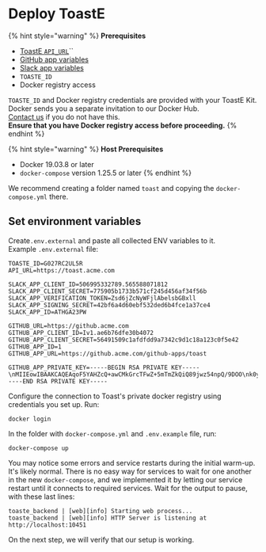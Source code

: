 # Deploy ToastE

{% hint style="warning" %}
**Prerequisites**

* [ToastE `API_URL`](../host.md)\`\`
* [GitHub app variables](../github/env-vars.md)
* [Slack app variables](../slack/app-credentials.md)
* `TOASTE_ID`
* Docker registry access

`TOASTE_ID` and Docker registry credentials are provided with your ToastE Kit.  
Docker sends you a separate invitation to our Docker Hub.  
[Contact us](../../support.md) if you do not have this.  
**Ensure that you have Docker registry access before proceeding.**
{% endhint %}

{% hint style="warning" %}
**Host Prerequisites**

* Docker 19.03.8 or later
* `docker-compose` version 1.25.5 or later
{% endhint %}

We recommend creating a folder named `toast` and copying the `docker-compose.yml` there.

## Set environment variables

Create`.env.external` and paste all collected ENV variables to it.  
Example `.env.external` file:

```text
TOASTE_ID=G027RC2UL5R
API_URL=https://toast.acme.com

SLACK_APP_CLIENT_ID=506995332789.565588071812
SLACK_APP_CLIENT_SECRET=775905b1733b571cf245d456af34f56b
SLACK_APP_VERIFICATION_TOKEN=Zsd6jZcNyWFjlAbelsbGBxll
SLACK_APP_SIGNING_SECRET=42bf6a4d60ebf532ded6b4fce1a37ce4
SLACK_APP_ID=ATHGA23PW

GITHUB_URL=https://github.acme.com
GITHUB_APP_CLIENT_ID=Iv1.ae6b76dfe30b4072
GITHUB_APP_CLIENT_SECRET=56491509c1afdfdd9a7342c9d1c18a123c0f5e42
GITHUB_APP_ID=1
GITHUB_APP_URL=https://github.acme.com/github-apps/toast

GITHUB_APP_PRIVATE_KEY=-----BEGIN RSA PRIVATE KEY-----\nMIIEowIBAAKCAQEAqoF5YAHZcQ+awCMkGrcTFwZ+5mTmZkQiQ89jwz54npQ/9DOO\nk0yfRoF4KBvgIfbIlsc9n9fp71+EhYZ6LcHQidgO3czLw3fkzmN4VfcNCHnnQ394\nP9B2MwpOzXUKGg0DXlIctkHCfPqOkPfNGj/NioSBHHT0XdTvGoKa6oMuOYFOBHst\nJv2XR2ILOQWWA+HsMQWNOj3bVtKxaV2ppgzELaDguMD2PNmDOPFPmmT8pIFSch5m\nFtaWXGNnfaAYXB0hwXhzayOeIpUMglESzgDpmQsvogYtrvw2j4C8H0aazI5g+Yt/\nv/TOmfHTUD+rHxBagz2eKYxdO1Riyn8SovoDNQIDAQABAoIBAAG9kpydSDf0PdMq\nSKsRJVu90DvP2d4/Yc4pZs5Oa/LKdqCqihEM3i9dEPnv1ujh2QhY/lMMZDHyWqr2\nRXcEHHnbv8MZ3RagubA1qbvO6s4kWG0C9xpHqX055LYKNNExQtCKrApcP30BHcVz\nEh/reNCqK5s7wmbWzp4JqUUtk6I4oGwpdODKLQ5IoYzssyMKGZmZ/zuINsEnrMUx\nvH/qS6vyBgraJV+1HQSb9ZPpSDxyr8066wLa87/esPuXY6AnoXd7yDyu0B+JWA6n\nOmK96PFnVfsTUEfF1YlkhtXWxnM6DwsI9d5Cv76HibOZ7ladaIgxtVgiteHD8M+d\ndUQQwsECgYEA1D7aSkN+fsHsoKKU9nOz7rSlmMkX4I/0cJx/riGpuBYPOspKf40q\nkwrQ5PleabY5VYlGuSia34oQ9fQB4eaSrF0qc0CMJcksukgCqTocPWr/BnGmoOqH\nht+XmM9IAtwpMQaDuEipHOlW7OMP1fi3w/xgs962OjzJSzRagJLlsQUCgYEAzafT\nw8yEISWH2PbGUNW7tmzXBptz7sXwREtVfV9Y35x4A7sdN5pzWSKnzo2QRoB8sxZ8\ngorBafmRQZjIOO37GwpIwBWGtQ7+GNRozRS8nSLX+ND6ZCwc8EUfxWux82TpfBAc\netlnPmcGuNYtLVXklenhTRQYVI7f0n6ylU5xYHECgYEAuMGx0b2pKnxzGG4Oj+6u\nLdfQ4wwCHfgSB8kjmBgznkyNm1amvRvMeM2MhBXTKuB2TlA+YUXIc1jDZOawkM3e\n1e4P2t3QYcAakFnI/zjXhltSfnCGZUNjEHQoidu+SscNkGCkXtHZbJJuma0aht+I\nUDGsmEcBh/aMH0wGkC/PhGUCgYAPYrnmERvlevBR3Ax0KblUaYogtWqT930FLvmj\nWonEmOklpk8GROjSR1R0kIS1sZEiuNDx1z2nFwO1+58nGy7JFBjjPfkI/Kkn5GQ+\ny4lc3Cl6NPA2pFI564H3/BmhEvCg1ne6/R7LPVv0YhmZJa7nREsVwCYd1V6LWe00\nXF0BEQKBgF/UykgPfgrqiIXq4AtoXgL6MBn4PifyCpjtya44LCjQFiM8lrPBg4sl\nPufTcDblPPlxTt6ehJXToe80biVC3IMJXX8ICJ8OPsRmWuBKDgyY9Wy+nsbfuiSt\nwmGI+IkkqlMxbB6ylGVgPw1rILDzwO21hKhj+dxf8pba7GM5AEoH\n-----END RSA PRIVATE KEY-----
```

Configure the connection to Toast's private docker registry using credentials you set up. Run:

```text
docker login
```

In the folder with `docker-compose.yml` and `.env.example` file, run:

```text
docker-compose up
```

You may notice some errors and service restarts during the initial warm-up. It's likely normal. There is no easy way for services to wait for one another in the new `docker-compose`, and we implemented it by letting our service restart until it connects to required services. Wait for the output to pause, with these last lines:

```text
toaste_backend | [web][info] Starting web process...
toaste_backend | [web][info] HTTP Server is listening at http://localhost:10451
```

On the next step, we will verify that our setup is working.

